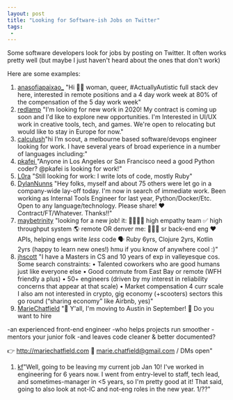 ```yaml
---
layout: post
title: "Looking for Software-ish Jobs on Twitter"
tags:
 -
---
```



Some software developers look for jobs by posting on Twitter. It often works pretty well (but maybe I just haven't heard about the ones that don't work)

Here are some examples:

1. [anasofiapaixao_](https://twitter.com/anasofiapaixao_/status/1203627100525223936)
"Hi 👋🏽 woman, queer, #ActuallyAutistic full stack dev here, interested in remote positions and a 4 day work week at 80% of the compensation of the 5 day work week"
1. [redlamp](https://twitter.com/redlamp/status/1202590065228222465) "I'm looking for new work in 2020!
My contract is coming up soon and I'd like to explore new opportunities. I'm Interested in UI/UX work in creative tools, tech, and games. We're open to relocating but would like to stay in Europe for now."
1. [calculush](https://twitter.com/calculush/status/1201284356397862915)"hi I’m scout, a melbourne based software/devops engineer looking for work. I have several years of broad experience in a number of languages including:"
1. [pkafei
](https://twitter.com/pydanny/status/571406828799729664) "Anyone in Los Angeles or San Francisco need a good Python coder? @pkafei is looking for work!"
1. [L0ra](https://twitter.com/yuckf001/status/1200804573495074816) "Still looking for work: I write lots of code, mostly Ruby"
1. [DylanNunns](https://twitter.com/DylanNunns/status/1204868470292320262) "Hey folks, myself and about 75 others were let go in a company-wide lay-off today. I'm now in search of immediate work. Been working as Internal Tools Engineer for last year, Python/Docker/Etc. Open to any language/technology. Please share! ♥️ Contract/FT/Whatever. Thanks!!"
1. [maybetrinity](https://twitter.com/maybetrinity/status/1179404472876969984) "looking for a new job! it:
👩‍👩‍👧‍👦 high empathy team
✅ high throughput system
🌎 remote OR denver
me:
👩🏽‍💻 sr back-end eng
❤️ APIs, helping engs write *less* code
🗣️ Ruby 6yrs, Clojure 2yrs, Kotlin 2yrs (happy to learn new ones!)
hmu if you know of anywhere cool :)"
1. [jhscott](https://twitter.com/jhscott/status/1207390169415868416) "I have a Masters in CS and 10 years of exp in valleyesque cos.
Some search constraints:
• Talented coworkers who are good humans just like everyone else
• Good commute from East Bay or remote (WFH friendly a plus)
• 50+ engineers (driven by my interest in reliability concerns that appear at that scale)
• Market compensation 4 curr scale
I also am not interested in crypto, gig economy (+scooters) sectors this go round (“sharing economy” like Airbnb, yes)"
1. [MarieChatfield](https://twitter.com/MarieChatfield/status/1008733871758721030) "🎉 Y'all, I'm moving to Austin in September! 🎉
Do you want to hire

-an experienced front-end engineer
-who helps projects run smoother
-mentors your junior folk
-and leaves code cleaner & better documented?

👉 http://mariechatfield.com
📨 marie.chatfield@gmail.com / DMs open"
1. [kf](https://twitter.com/kf/status/1207770784854245377)"Well, going to be leaving my current job Jan 10! I've worked in engineering for 6 years now. I went from entry-level to staff, tech lead, and sometimes-manager in <5 years, so I'm pretty good at it! That said, going to also look at not-IC and not-eng roles in the new year. 1/??"